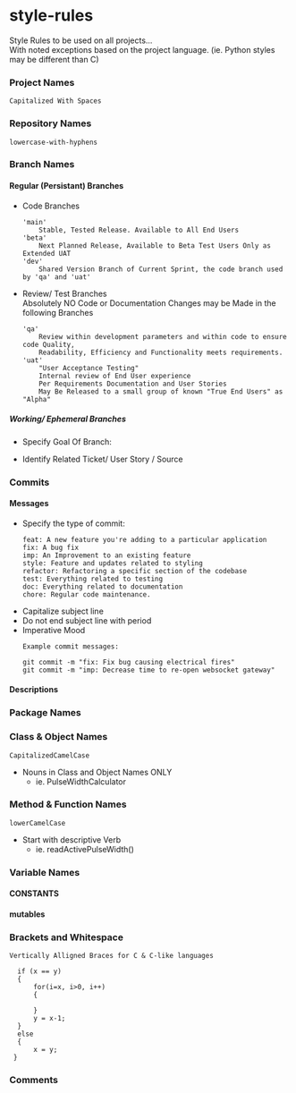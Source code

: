 # style-rules
Style Rules to be used on all projects...  
With noted exceptions based on the project language. (ie. Python styles may be different than C)


### Project Names

  `Capitalized With Spaces`

### Repository Names

  `lowercase-with-hyphens`
  
### Branch Names

#### Regular (Persistant) Branches
+ Code Branches
  ```
  'main'
      Stable, Tested Release. Available to All End Users
  'beta'
      Next Planned Release, Available to Beta Test Users Only as Extended UAT
  'dev'
      Shared Version Branch of Current Sprint, the code branch used by 'qa' and 'uat'
  ```
+ Review/ Test Branches  
Absolutely NO Code or Documentation Changes may be Made in the following Branches
  ```
  'qa'
      Review within development parameters and within code to ensure code Quality, 
      Readability, Efficiency and Functionality meets requirements.
  'uat'
      "User Acceptance Testing"
      Internal review of End User experience 
      Per Requirements Documentation and User Stories
      May Be Released to a small group of known "True End Users" as "Alpha"
  ```

##### Working/ Ephemeral Branches

+ Specify Goal Of Branch:

+ Identify Related Ticket/ User Story / Source

### Commits  

#### Messages

+ Specify the type of commit:
  ```
  feat: A new feature you're adding to a particular application
  fix: A bug fix
  imp: An Improvement to an existing feature
  style: Feature and updates related to styling
  refactor: Refactoring a specific section of the codebase
  test: Everything related to testing
  doc: Everything related to documentation
  chore: Regular code maintenance.
  ```
+ Capitalize subject line
+ Do not end subject line with period
+ Imperative Mood
  ```
  Example commit messages:

  git commit -m "fix: Fix bug causing electrical fires"
  git commit -m "imp: Decrease time to re-open websocket gateway"
  ```

#### Descriptions

### Package Names

### Class & Object Names

`CapitalizedCamelCase`

+ Nouns in Class and Object Names ONLY
    + ie. PulseWidthCalculator

### Method & Function Names

`lowerCamelCase`

+ Start with descriptive Verb
   + ie. readActivePulseWidth()

### Variable Names
  #### CONSTANTS
  
  #### mutables

### Brackets and Whitespace
```
Vertically Alligned Braces for C & C-like languages

  if (x == y)
  {
      for(i=x, i>0, i++)
      {
      
      }
      y = x-1;
  }
  else
  {
      x = y;
 }
```
### Comments

